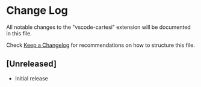 # Change Log

All notable changes to the "vscode-cartesi" extension will be documented in this file.

Check [Keep a Changelog](http://keepachangelog.com/) for recommendations on how to structure this file.

## [Unreleased]

- Initial release
